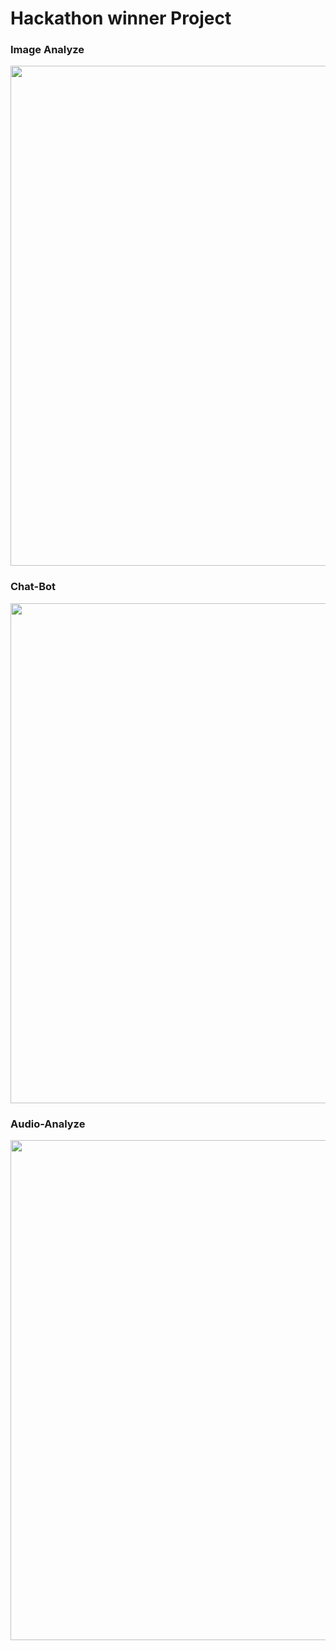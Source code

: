 <h1> Hackathon winner Project </h1>

<h3>Image Analyze</h3>
<img src="https://github.com/menderptl14/multi4/blob/master/assests/photo_2024-10-04_14-05-07.jpg" width="800" />

<h3>Chat-Bot</h3>
<img src="https://github.com/menderptl14/multi4/blob/master/assests/photo_2024-10-04_14-17-50.jpg" width="800" />

<h3>Audio-Analyze</h3>
<img src="https://github.com/menderptl14/multi4/blob/master/assests/photo_2024-09-27_17-34-41.jpg" width="800" />


